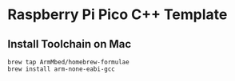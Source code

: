 # Raspberry Pi Pico C++ Template

## Install Toolchain on Mac

```
brew tap ArmMbed/homebrew-formulae
brew install arm-none-eabi-gcc
```
